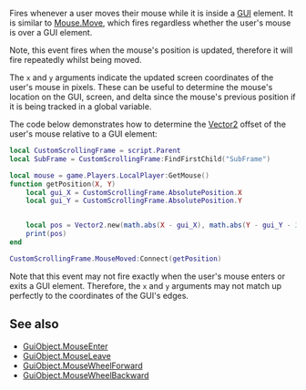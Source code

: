 Fires whenever a user moves their mouse while it is inside a [GUI](https://developer.roblox.com/en-us/api-reference/class/GuiObject) element. It is similar to [Mouse.Move](https://developer.roblox.com/en-us/api-reference/event/Mouse/Move), which fires regardless whether the user's mouse is over a GUI element.

Note, this event fires when the mouse's position is updated, therefore it will fire repeatedly whilst being moved.

The `x` and `y` arguments indicate the updated screen coordinates of the user's mouse in pixels. These can be useful to determine the mouse's location on the GUI, screen, and delta since the mouse's previous position if it is being tracked in a global variable.

The code below demonstrates how to determine the [Vector2](https://developer.roblox.com/en-us/api-reference/datatype/Vector2) offset of the user's mouse relative to a GUI element:

```Lua
local CustomScrollingFrame = script.Parent
local SubFrame = CustomScrollingFrame:FindFirstChild("SubFrame")

local mouse = game.Players.LocalPlayer:GetMouse()
function getPosition(X, Y)
    local gui_X = CustomScrollingFrame.AbsolutePosition.X
    local gui_Y = CustomScrollingFrame.AbsolutePosition.Y


    local pos = Vector2.new(math.abs(X - gui_X), math.abs(Y - gui_Y - 36))
    print(pos)
end

CustomScrollingFrame.MouseMoved:Connect(getPosition)
```

Note that this event may not fire exactly when the user's mouse enters or exits a GUI element. Therefore, the `x` and `y` arguments may not match up perfectly to the coordinates of the GUI's edges.

See also
--------

*   [GuiObject.MouseEnter](https://developer.roblox.com/en-us/api-reference/event/GuiObject/MouseEnter)
*   [GuiObject.MouseLeave](https://developer.roblox.com/en-us/api-reference/event/GuiObject/MouseLeave)
*   [GuiObject.MouseWheelForward](https://developer.roblox.com/en-us/api-reference/event/GuiObject/MouseWheelForward)
*   [GuiObject.MouseWheelBackward](https://developer.roblox.com/en-us/api-reference/event/GuiObject/MouseWheelBackward)